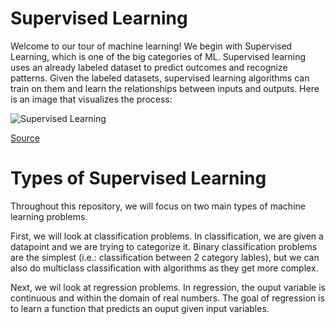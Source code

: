 # Supervised Learning

Welcome to our tour of machine learning! We begin with Supervised Learning, which is one of the big categories of ML. Supervised learning uses an already labeled dataset to predict outcomes and recognize patterns. Given the labeled datasets, supervised learning algorithms can train on them and learn the relationships between inputs and outputs. Here is an image that visualizes the process:


![Supervised Learning](https://cdn.educba.com/academy/wp-content/uploads/2019/08/What-is-supervised-learning.jpg)

[Source](https://www.educba.com/what-is-supervised-learning/)


# Types of Supervised Learning

Throughout this repository, we will focus on two main types of machine learning problems. 

First, we will look at classification problems. In classification, we are given a datapoint and we are trying to categorize it. Binary classification problems are the simplest (i.e.: classification between 2 category lables), but we can also do multiclass classification with algorithms as they get more complex.




Next, we wil look at regression problems. In regression, the ouput variable is continuous and within the domain of real numbers. The goal of regression is to learn a function that predicts an ouput given input variables. 